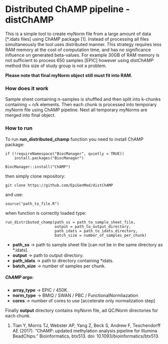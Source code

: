 # Distributed ChAMP pipeline - distChAMP

This is a simple tool to create myNorm file from a large amount of data [*.idats files] using ChAMP package [1]. Instead of processing all files simultaneously the tool uses distributed manner. This strategy requires less RAM memory at the cost of computation time, and has no significance influence on generated beta-values. For example 30GB of RAM memory is not sufficient to process 650 samples [EPIC] however using *distChAMP* method this size of study group is not a problem.

**Please note that final myNorm object still must fit into RAM.**

### How does it work

Sample sheet containing n-samples is shuffled and then split into k-chunks containing ~ n/k elements. Then each chunk is processed into temporary myNorm file using ChAMP pipeline. Next all temporary myNorms are merged into final object.


### How to run

To run **run_distributed_champ** function you need to install ChAMP package:

    if (!requireNamespace("BiocManager", quietly = TRUE))
        install.packages("BiocManager")
    
    BiocManager::install("ChAMP")

then simply clone repository:

    git clone https://github.com/EpiGenMed/distChAMP
    
and use:

    source("path_to_file.R")

when function is correctly loaded type:
    
    run_distributed_champ(path_ss = path_to_sample_sheet_file, 
                          output = path_to_output_directory,
                          path_idats = path_to_idats_directory,
                          batch_size = number_of_samples_per_chunk)



* **path_ss** -> path to sample sheet file [can not be in the same directory as *.idats].
* **output** -> path to output directory.
* **path_idats** -> path to directory containing *idats.
* **batch_size** -> number of samples per chunk.

##### ChAMP args:

* **array_type** -> EPIC / 450K.
* **norm_type** -> BMIQ / SWAN / PBC / FunctionalNormliazation
* **cores** -> number of cores to use [accelerate only normalization step]


Finally **output** directory contains myNorm file, ad QC/Norm directories for each chunk. 


1. Tian Y, Morris TJ, Webster AP, Yang Z, Beck S, Andrew F, Teschendorff AE (2017). “ChAMP: updated methylation analysis pipeline for Illumina BeadChips.” Bioinformatics, btx513. doi: 10.1093/bioinformatics/btx513.


